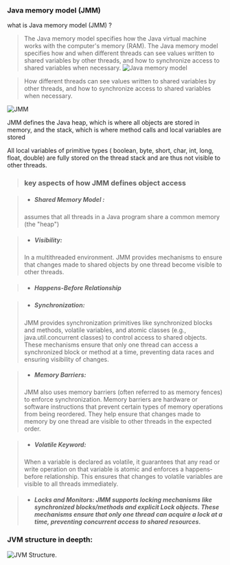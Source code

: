 ### Java memory model (JMM)
what is Java memory model (JMM) ?
> The Java memory model specifies how the Java virtual machine works with the computer's memory (RAM). The Java memory model specifies how and when different threads can see values written to shared variables by other threads, and how to synchronize access to shared variables when necessary.
![Java memory model](https://jenkov.com/images/java-concurrency/java-memory-model-5.png)

> How different threads can see values written to shared variables by other threads, and how to synchronize access to shared variables when necessary.

![JMM](https://javatutorial.net/wp-content/uploads/2015/03/java-memmory-model.png)

 
 JMM defines the Java heap, which is where all objects are stored in memory, and the stack, which is where method calls and local variables are stored


All local variables of primitive types ( boolean, byte, short, char, int, long, float, double) are fully stored on the thread stack and are thus not visible to other threads.


>### key aspects of how JMM defines object access

>- ##### Shared Memory Model :
>assumes that all threads in a Java program share a common memory (the "heap")

>- ##### Visibility:
>In a multithreaded environment. JMM provides mechanisms to ensure that changes made to shared objects by one thread become visible to other threads.

>- ##### Happens-Before Relationship

>- ##### Synchronization:
>JMM provides synchronization primitives like synchronized blocks and methods, volatile variables, and atomic classes (e.g., java.util.concurrent classes) to control access to shared objects. These mechanisms ensure that only one thread can access a synchronized block or method at a time, preventing data races and ensuring visibility of changes.

>- ##### Memory Barriers: 
>JMM also uses memory barriers (often referred to as memory fences) to enforce synchronization. Memory barriers are hardware or software instructions that prevent certain types of memory operations from being reordered. They help ensure that changes made to memory by one thread are visible to other threads in the expected order.

>- ##### Volatile Keyword:
>When a variable is declared as volatile, it guarantees that any read or write operation on that variable is atomic and enforces a happens-before relationship. This ensures that changes to volatile variables are visible to all threads immediately.

>- ##### Locks and Monitors: JMM supports locking mechanisms like synchronized blocks/methods and explicit Lock objects. These mechanisms ensure that only one thread can acquire a lock at a time, preventing concurrent access to shared resources.


### JVM structure in deepth:

![JVM Structure](https://scaler.com/topics/images/jvm-memory-structure.webp).
